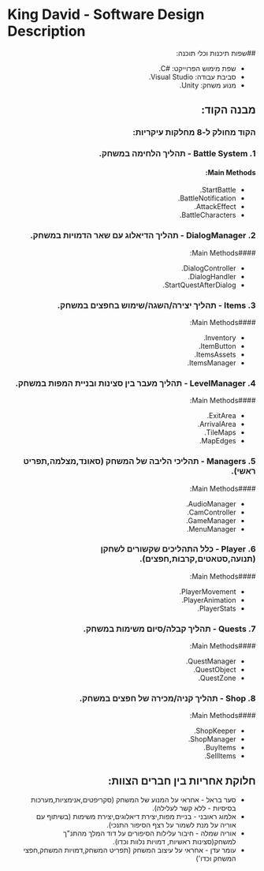# King David - Software Design Description

<div dir='rtl' lang='he'>

##שפות תיכנות וכלי תוכנה:
* שפת מימוש הפרוייקט: #C.
* סביבת עבודה: Visual Studio.
* מנוע משחק: Unity.

## מבנה הקוד:
### הקוד מחולק ל-8 מחלקות עיקריות:
### 1. Battle System - תהליך הלחימה במשחק.
#### Main Methods:
* StartBattle.
* BattleNotification.
* AttackEffect.
* BattleCharacters.
### 2. DialogManager - תהליך הדיאלוג עם שאר הדמויות במשחק.
####Main Methods:
* DialogController.
* DialogHandler.
* StartQuestAfterDialog.
### 3. Items - תהליך יצירה/השגה/שימוש בחפצים במשחק.
####Main Methods:
* Inventory.
* ItemButton.
* ItemsAssets.
* ItemsManager.
### 4. LevelManager - תהליך מעבר בין סצינות ובניית המפות במשחק.
####Main Methods:
* ExitArea.
* ArrivalArea.
* TileMaps.
* MapEdges.
### 5. Managers - תהליכי הליבה של המשחק (סאונד,מצלמה,תפריט ראשי).
####Main Methods:
* AudioManager.
* CamController.
* GameManager.
* MenuManager.
### 6. Player - כלל התהליכים שקשורים לשחקן (תנועה,סטאטים,קרבות,חפצים).
####Main Methods:
* PlayerMovement.
* PlayerAnimation.
* PlayerStats.
### 7. Quests -  תהליך קבלה/סיום משימות במשחק.
####Main Methods:
* QuestManager.
* QuestObject.
* QuestZone.
### 8. Shop - תהליך קניה/מכירה של חפצים במשחק.
####Main Methods:
* ShopKeeper.
* ShopManager.
* BuyItems.
* SellItems.

## חלוקת אחריות בין חברים הצוות:
* סער בראל - אחראי על המנוע של המשחק (סקריפטים,אנימציות,מערכות בסיסיות - ללא קשר לעלילה).
* אלמוג ראובני - בניית מפות,יצירת דיאלוגים,יצירת משימות (בשיתוף עם אוריה על מנת לשמור על רצף הסיפור התנכי).
* אוריה שמלה - חיבור עלילות הסיפורים על דוד המלך מהתנ"ך למשחק(סצינות ראשיות, דמויות נלוות וכדו).
* עומר עדן - אחראי על עיצוב המשחק (תפריט המשחק,דמויות המשחק,חפצי המשחק וכדו')





</div>
